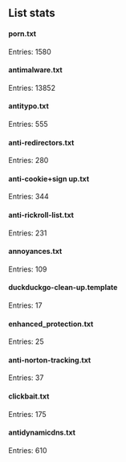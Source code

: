 ## List stats
#### porn.txt
Entries: 1580 <br> 
#### antimalware.txt
Entries: 13852 <br> 
#### antitypo.txt
Entries: 555 <br> 
#### anti-redirectors.txt
Entries: 280 <br> 
#### anti-cookie+sign up.txt
Entries: 344 <br> 
#### anti-rickroll-list.txt
Entries: 231 <br> 
#### annoyances.txt
Entries: 109 <br> 
#### duckduckgo-clean-up.template
Entries: 17 <br> 
#### enhanced_protection.txt
Entries: 25 <br> 
#### anti-norton-tracking.txt
Entries: 37 <br> 
#### clickbait.txt
Entries: 175 <br> 
#### antidynamicdns.txt
Entries: 610 <br> 

